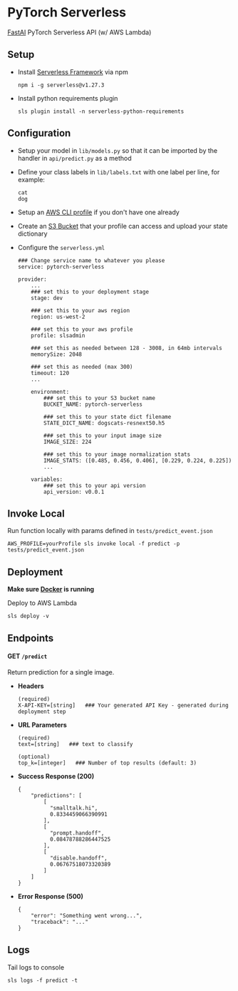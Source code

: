 # PyTorch Serverless

[FastAI](http://www.fast.ai) PyTorch Serverless API (w/ AWS Lambda)


## Setup

- Install [Serverless Framework](https://serverless.com/) via npm
    ```
    npm i -g serverless@v1.27.3
    ```
    
- Install python requirements plugin
    ```
    sls plugin install -n serverless-python-requirements
    ```


## Configuration

- Setup your model in `lib/models.py` so that it can be imported by the handler in `api/predict.py` as a method
 
- Define your class labels in `lib/labels.txt` with one label per line, for example:
    ```
    cat
    dog
    ```
    
- Setup an [AWS CLI profile](https://docs.aws.amazon.com/cli/latest/userguide/cli-multiple-profiles.html) if you 
don't have one already
 
- Create an [S3 Bucket](https://docs.aws.amazon.com/AmazonS3/latest/dev/UsingBucket.html#create-bucket-intro) that your 
profile can access and upload your state dictionary

- Configure the `serverless.yml`
    ```
    ### Change service name to whatever you please
    service: pytorch-serverless
    
    provider:
        ...
        ### set this to your deployment stage
        stage: dev
        
        ### set this to your aws region
        region: us-west-2
        
        ### set this to your aws profile
        profile: slsadmin
        
        ### set this as needed between 128 - 3008, in 64mb intervals
        memorySize: 2048
        
        ### set this as needed (max 300)
        timeout: 120
        ...
        
        environment:
            ### set this to your S3 bucket name
            BUCKET_NAME: pytorch-serverless
            
            ### set this to your state dict filename
            STATE_DICT_NAME: dogscats-resnext50.h5
            
            ### set this to your input image size
            IMAGE_SIZE: 224
            
            ### set this to your image normalization stats
            IMAGE_STATS: ([0.485, 0.456, 0.406], [0.229, 0.224, 0.225])
            ...

        variables:
            ### set this to your api version
            api_version: v0.0.1
    ```


## Invoke Local

Run function locally with params defined in `tests/predict_event.json`
```
AWS_PROFILE=yourProfile sls invoke local -f predict -p tests/predict_event.json
```


## Deployment

**Make sure [Docker](https://docs.docker.com/install/) is running**

Deploy to AWS Lambda
```
sls deploy -v
```


## Endpoints

#### **GET** `/predict`

Return prediction for a single image.

- **Headers**
    ```
    (required)
    X-API-KEY=[string]   ### Your generated API Key - generated during deployment step
    ```

- **URL Parameters**
    ```
    (required)
    text=[string]   ### text to classify
    
    (optional)
    top_k=[integer]   ### Number of top results (default: 3)
    ```
    
- **Success Response (200)**
    ```
    {
        "predictions": [
            [
              "smalltalk.hi",
              0.8334459066390991
            ],
            [
              "prompt.handoff",
              0.08478788286447525
            ],
            [
              "disable.handoff",
              0.06767518073320389
            ]
        ]
    }
    ```
    
- **Error Response (500)**
    ```
    {
        "error": "Something went wrong...",
        "traceback": "..."
    }
    ```
    

## Logs

Tail logs to console
```
sls logs -f predict -t
```
